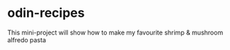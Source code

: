 # odin-recipes

This mini-project will show how to make my favourite shrimp & mushroom alfredo pasta
